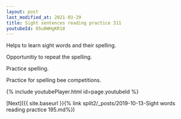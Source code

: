 ```yaml
---
layout: post
last_modified_at: 2021-03-29
title: Sight sentences reading practice 311
youtubeId: 05u0WHgKR18
---
```

 
 
Helps to learn sight words and their spelling.

Opportunitiy to repeat the spelling. 

Practice spelling. 
 
Practice for spelling bee competitions. 
 
{% include youtubePlayer.html id=page.youtubeId %}
 
 

[Next]({{ site.baseurl }}{% link  split2/_posts/2019-10-13-Sight words reading practice 195.md%})
 
